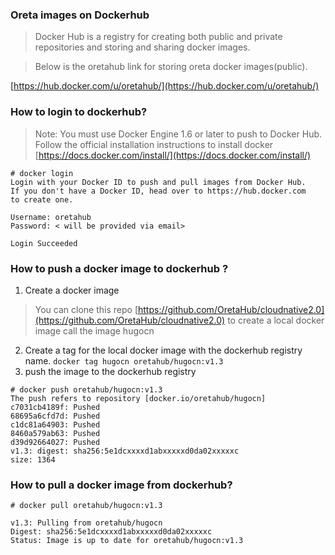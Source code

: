 ### Oreta images on Dockerhub

>Docker Hub is a registry for creating  both public and private repositories and storing and sharing docker images.

>Below is the oretahub link for storing oreta docker images(public).

[https://hub.docker.com/u/oretahub/](https://hub.docker.com/u/oretahub/)

### How to login to dockerhub?

> Note: You must use Docker Engine 1.6 or later to push to Docker Hub. Follow the official installation instructions to install docker [https://docs.docker.com/install/](https://docs.docker.com/install/)


```
# docker login
Login with your Docker ID to push and pull images from Docker Hub. 
If you don't have a Docker ID, head over to https://hub.docker.com 
to create one.

Username: oretahub
Password: < will be provided via email>

Login Succeeded
```

### How to push a docker image to dockerhub ?

1. Create a docker image
>  You can clone this repo 
> [https://github.com/OretaHub/cloudnative2.0](https://github.com/OretaHub/cloudnative2.0) to create a local docker image
> call the image hugocn

2. Create a tag for the local docker image with the dockerhub registry name. 
```docker tag hugocn oretahub/hugocn:v1.3 ```
3. push the image to the dockerhub registry

```
# docker push oretahub/hugocn:v1.3
The push refers to repository [docker.io/oretahub/hugocn]
c7031cb4189f: Pushed
68695a6cfd7d: Pushed
c1dc81a64903: Pushed
8460a579ab63: Pushed
d39d92664027: Pushed
v1.3: digest: sha256:5e1dcxxxxd1abxxxxxd0da02xxxxxc 
size: 1364
```

### How to pull a docker image from dockerhub?

```
# docker pull oretahub/hugocn:v1.3

v1.3: Pulling from oretahub/hugocn
Digest: sha256:5e1dcxxxxd1abxxxxxd0da02xxxxxc
Status: Image is up to date for oretahub/hugocn:v1.3
```




